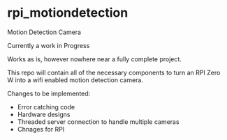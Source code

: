 # rpi_motiondetection

Motion Detection Camera

Currently a work in Progress

Works as is, however nowhere near a fully complete project. 

This repo will contain all of the necessary components to turn an RPI Zero W into a wifi enabled motion detection camera.

Changes to be implemented:

- Error catching code
- Hardware designs
- Threaded server connection to handle multiple cameras
- Chnages for RPI
